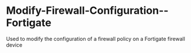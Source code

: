 # Modify-Firewall-Configuration--Fortigate
 Used to modify the configuration of a firewall policy on a Fortigate firewall device
